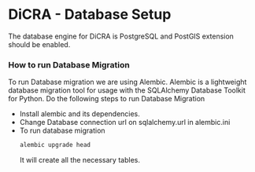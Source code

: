 # DiCRA - Database Setup
The database engine for DiCRA is PostgreSQL and PostGIS extension should be enabled.
### How to run Database Migration
To run Database migration we are using Alembic. Alembic is a lightweight database migration tool for usage with the SQLAlchemy Database Toolkit for Python.
Do the following steps to run Database Migration
- Install alembic and its dependencies.
- Change Database connection url  on sqlalchemy.url in alembic.ini
- To run  database migration 
  ```sh
  alembic upgrade head
  ```
  It will create  all the necessary tables.
